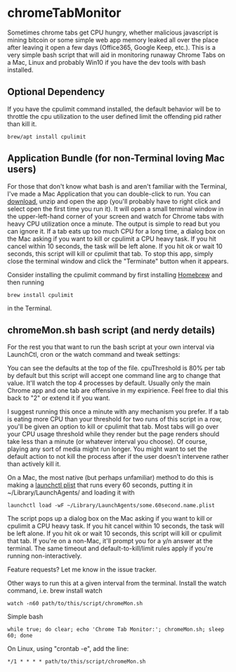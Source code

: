 # chromeTabMonitor
Sometimes chrome tabs get CPU hungry, whether malicious javascript is mining bitcoin or some simple web app memory leaked all over the place after leaving it open a few days (Office365, Google Keep, etc.). This is a very simple bash script that will aid in monitoring runaway Chrome Tabs on a Mac, Linux and probably Win10 if you have the dev tools with bash installed.

## Optional Dependency
If you have the cpulimit command installed, the default behavior will be to throttle the cpu utilization to the user defined limit the offending pid rather than kill it.

    brew/apt install cpulimit

## Application Bundle (for non-Terminal loving Mac users)
For those that don't know what bash is and aren't familiar with the Terminal, I've made a Mac Application that you can double-click to run. You can [download](https://github.com/mdupuy/chromeTabMonitor/archive/master.zip), unzip and open the app (you'll probably have to right click and select open the first time you run it). It will open a small terminal window in the upper-left-hand corner of your screen and watch for Chrome tabs with heavy CPU utilization once a minute. The output is simple to read but you can ignore it. If a tab eats up too much CPU for a long time, a dialog box on the Mac asking if you want to kill or cpulimit a CPU heavy task. If you hit cancel within 10 seconds, the task will be left alone. If you hit ok or wait 10 seconds, this script will kill or cpulimit that tab. To stop this app, simply close the terminal window and click the "Terminate" button when it appears.

Consider installing the cpulimit command by first installing [Homebrew](https://brew.sh/) and then running

    brew install cpulimit
   
in the Terminal.

## chromeMon.sh bash script (and nerdy details)
For the rest you that want to run the bash script at your own interval via LaunchCtl, cron or the watch command and tweak settings:

You can see the defaults at the top of the file. cpuThreshold is 80% per tab by default but this script will accept one command line arg to change that value. It'll watch the top 4 processes by default. Usually only the main Chrome app and one tab are offensive in my expirience. Feel free to dial this back to "2" or extend it if you want.

I suggest running this once a minute with any mechanism you prefer. If a tab is eating more CPU than your threshold for two runs of this script in a row, you'll be given an option to kill or cpulimit that tab. Most tabs will go over your CPU usage threshold while they render but the page renders should take less than a minute (or whatever interval you choose). Of course, playing any sort of media might run longer. You might want to set the default action to not kill the process after if the user doesn't intervene rather than actively kill it.

On a Mac, the most native (but perhaps unfamiliar) method to do this is making a [launchctl plist](https://www.google.com/search?q=launchctl+that+runs+every+minute) that runs every 60 seconds, putting it in ~/Library/LaunchAgents/  and loading it with

    launchctl load -wF ~/Library/LaunchAgents/some.60second.name.plist

The script pops up a dialog box on the Mac asking if you want to kill or cpulimit a CPU heavy task. If you hit cancel within 10 seconds, the task will be left alone. If you hit ok or wait 10 seconds, this script will kill or cpulimit that tab. If you're on a non-Mac, it'll prompt you for a y/n answer at the terminal. The same timeout and default-to-kill/limit rules apply if you're running non-interactively.

Feature requests? Let me know in the issue tracker.

Other ways to run this at a given interval from the terminal. Install the watch command, i.e. brew install watch

    watch -n60 path/to/this/script/chromeMon.sh
    
Simple bash

    while true; do clear; echo 'Chrome Tab Monitor:'; chromeMon.sh; sleep 60; done
    
On Linux, using "crontab -e", add the line:

    */1 * * * * path/to/this/script/chromeMon.sh
